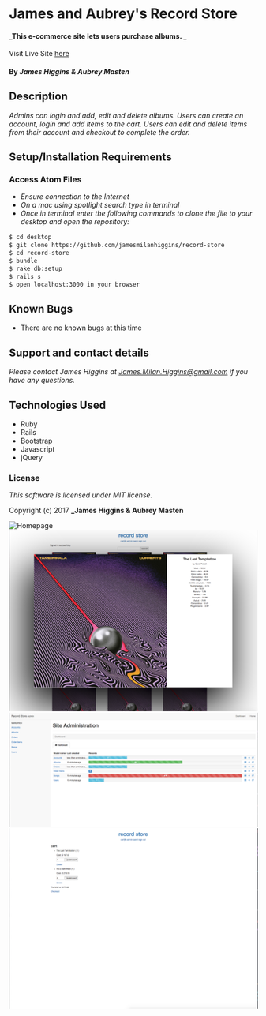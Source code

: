 # James and Aubrey's Record Store

#### _This e-commerce site lets users purchase albums. _

Visit Live Site [here](https://james-and-aubrey-record-store.herokuapp.com/)

#### By _**James Higgins & Aubrey Masten**_

## Description

_Admins can login and add, edit and delete albums. Users can create an account, login and add items to the cart. Users can edit and delete items from their account and checkout to complete the order._

## Setup/Installation Requirements

### Access Atom Files

* _Ensure connection to the Internet_
* _On a mac using spotlight search type in terminal_
* _Once in terminal enter the following commands to clone the file to your desktop and open the repository:_
```
$ cd desktop
$ git clone https://github.com/jamesmilanhiggins/record-store
$ cd record-store
$ bundle
$ rake db:setup
$ rails s
$ open localhost:3000 in your browser
```

## Known Bugs

* There are no known bugs at this time


## Support and contact details

_Please contact James Higgins at James.Milan.Higgins@gmail.com if you have any questions._

## Technologies Used

* Ruby
* Rails
* Bootstrap
* Javascript
* jQuery

### License

*This software is licensed under MIT license.*

Copyright (c) 2017 **_James Higgins & Aubrey Masten**

![Homepage](app/assets/images/images/home.jpg)
![Album Details](app/assets/images/album_detail.jpg)
![Admin Page](app/assets/images/admin.jpg)
![Cart View](app/assets/images/cart.jpg)

